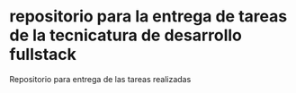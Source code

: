 # repositorio para la entrega de tareas de la tecnicatura de desarrollo fullstack
Repositorio para entrega de las tareas realizadas
